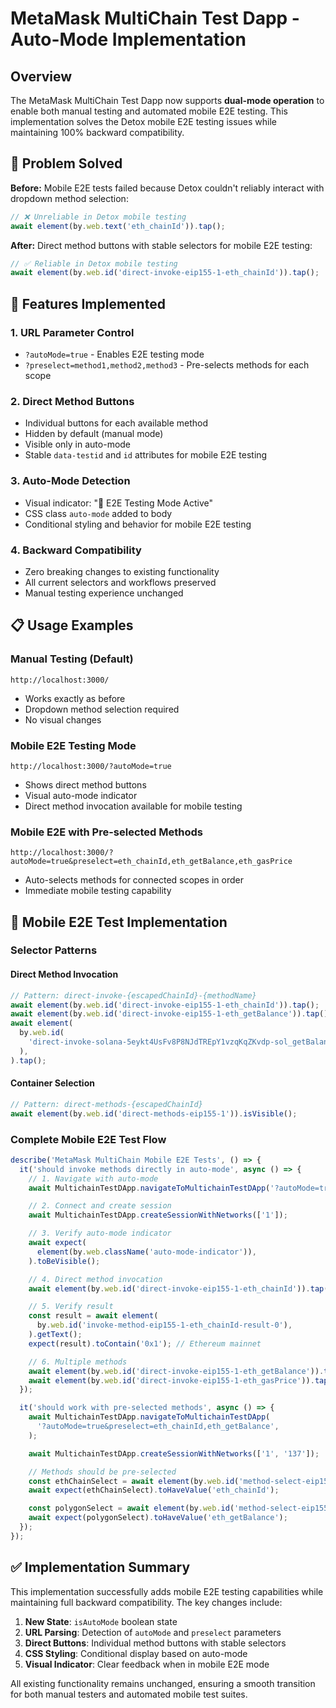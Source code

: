 # MetaMask MultiChain Test Dapp - Auto-Mode Implementation

## Overview

The MetaMask MultiChain Test Dapp now supports **dual-mode operation** to enable both manual testing and automated mobile E2E testing. This implementation solves the Detox mobile E2E testing issues while maintaining 100% backward compatibility.

## 🎯 Problem Solved

**Before:** Mobile E2E tests failed because Detox couldn't reliably interact with dropdown method selection:

```typescript
// ❌ Unreliable in Detox mobile testing
await element(by.web.text('eth_chainId')).tap();
```

**After:** Direct method buttons with stable selectors for mobile E2E testing:

```typescript
// ✅ Reliable in Detox mobile testing
await element(by.web.id('direct-invoke-eip155-1-eth_chainId')).tap();
```

## 🚀 Features Implemented

### 1. URL Parameter Control

- `?autoMode=true` - Enables E2E testing mode
- `?preselect=method1,method2,method3` - Pre-selects methods for each scope

### 2. Direct Method Buttons

- Individual buttons for each available method
- Hidden by default (manual mode)
- Visible only in auto-mode
- Stable `data-testid` and `id` attributes for mobile E2E testing

### 3. Auto-Mode Detection

- Visual indicator: "🤖 E2E Testing Mode Active"
- CSS class `auto-mode` added to body
- Conditional styling and behavior for mobile E2E testing

### 4. Backward Compatibility

- Zero breaking changes to existing functionality
- All current selectors and workflows preserved
- Manual testing experience unchanged

## 📋 Usage Examples

### Manual Testing (Default)

```
http://localhost:3000/
```

- Works exactly as before
- Dropdown method selection required
- No visual changes

### Mobile E2E Testing Mode

```
http://localhost:3000/?autoMode=true
```

- Shows direct method buttons
- Visual auto-mode indicator
- Direct method invocation available for mobile testing

### Mobile E2E with Pre-selected Methods

```
http://localhost:3000/?autoMode=true&preselect=eth_chainId,eth_getBalance,eth_gasPrice
```

- Auto-selects methods for connected scopes in order
- Immediate mobile testing capability

## 🧪 Mobile E2E Test Implementation

### Selector Patterns

#### Direct Method Invocation

```typescript
// Pattern: direct-invoke-{escapedChainId}-{methodName}
await element(by.web.id('direct-invoke-eip155-1-eth_chainId')).tap();
await element(by.web.id('direct-invoke-eip155-1-eth_getBalance')).tap();
await element(
  by.web.id(
    'direct-invoke-solana-5eykt4UsFv8P8NJdTREpY1vzqKqZKvdp-sol_getBalance',
  ),
).tap();
```

#### Container Selection

```typescript
// Pattern: direct-methods-{escapedChainId}
await element(by.web.id('direct-methods-eip155-1')).isVisible();
```

### Complete Mobile E2E Test Flow

```typescript
describe('MetaMask MultiChain Mobile E2E Tests', () => {
  it('should invoke methods directly in auto-mode', async () => {
    // 1. Navigate with auto-mode
    await MultichainTestDApp.navigateToMultichainTestDApp('?autoMode=true');

    // 2. Connect and create session
    await MultichainTestDApp.createSessionWithNetworks(['1']);

    // 3. Verify auto-mode indicator
    await expect(
      element(by.web.className('auto-mode-indicator')),
    ).toBeVisible();

    // 4. Direct method invocation
    await element(by.web.id('direct-invoke-eip155-1-eth_chainId')).tap();

    // 5. Verify result
    const result = await element(
      by.web.id('invoke-method-eip155-1-eth_chainId-result-0'),
    ).getText();
    expect(result).toContain('0x1'); // Ethereum mainnet

    // 6. Multiple methods
    await element(by.web.id('direct-invoke-eip155-1-eth_getBalance')).tap();
    await element(by.web.id('direct-invoke-eip155-1-eth_gasPrice')).tap();
  });

  it('should work with pre-selected methods', async () => {
    await MultichainTestDApp.navigateToMultichainTestDApp(
      '?autoMode=true&preselect=eth_chainId,eth_getBalance',
    );

    await MultichainTestDApp.createSessionWithNetworks(['1', '137']);

    // Methods should be pre-selected
    const ethChainSelect = await element(by.web.id('method-select-eip155-1'));
    await expect(ethChainSelect).toHaveValue('eth_chainId');

    const polygonSelect = await element(by.web.id('method-select-eip155-137'));
    await expect(polygonSelect).toHaveValue('eth_getBalance');
  });
});
```

## ✅ Implementation Summary

This implementation successfully adds mobile E2E testing capabilities while maintaining full backward compatibility. The key changes include:

1. **New State**: `isAutoMode` boolean state
2. **URL Parsing**: Detection of `autoMode` and `preselect` parameters
3. **Direct Buttons**: Individual method buttons with stable selectors
4. **CSS Styling**: Conditional display based on auto-mode
5. **Visual Indicator**: Clear feedback when in mobile E2E mode

All existing functionality remains unchanged, ensuring a smooth transition for both manual testers and automated mobile test suites.
